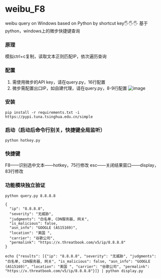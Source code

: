 # weibu_F8
weibu query on Windows based on Python by shortcut key🖐🖐🖐
基于python，windows上的微步快捷键查询

### 原理
模拟ctrl+c复制，读取文本正则匹配IP，依次遍历查询

### 配置
1. 需使用微步的API key，请在query.py，16行配置
2. 微步需配置出口IP，如自建代理，请在query.py，8-9行配置
![image](https://github.com/user-attachments/assets/6e3b6e93-1e84-40cb-bbd9-c24a3df6e64d)



### 安装
```
pip install -r requirements.txt -i https://pypi.tuna.tsinghua.edu.cn/simple
```

### 启动（启动后命令行别关，快捷键全局监听）
```
python hotkey.py
```

### 快捷键
F8——识别选中文本——hotkey，75行修改
esc——关闭结果窗口——display，83行修改

### 功能模块独立验证

```
python query.py 8.8.8.8

{
  "ip": "8.8.8.8",
  "severity": "无威胁",
  "judgments": "白名单, CDN服务器, 网关",
  "is_malicious": false,
  "asn_info": "GOOGLE (AS15169)",
  "location": "美国 ",
  "carrier": "谷歌公司",
  "permalink": "https://x.threatbook.com/v5/ip/8.8.8.8"
}
```

```
echo {"results": [{"ip": "8.8.8.8", "severity": "无威胁", "judgments": "白名单, CDN服务器, 网关", "is_malicious": false, "asn_info": "GOOGLE (AS15169)", "location": "美国 ", "carrier": "谷歌公司", "permalink": "https://x.threatbook.com/v5/ip/8.8.8.8"}]} | python display.py
```

